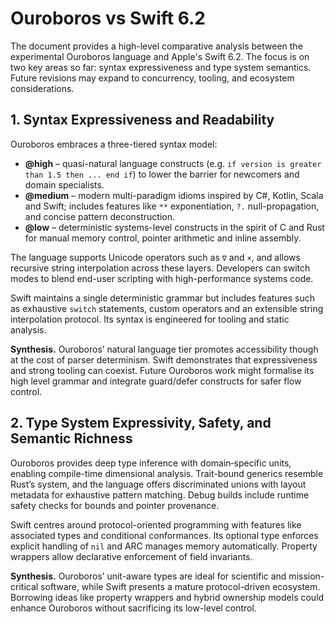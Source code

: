 # Ouroboros vs Swift 6.2

The document provides a high-level comparative analysis between the experimental Ouroboros language and Apple's Swift 6.2. The focus is on two key areas so far: syntax expressiveness and type system semantics. Future revisions may expand to concurrency, tooling, and ecosystem considerations.

## 1. Syntax Expressiveness and Readability

Ouroboros embraces a three-tiered syntax model:

* **@high** – quasi-natural language constructs (e.g. `if version is greater than 1.5 then ... end if`) to lower the barrier for newcomers and domain specialists.
* **@medium** – modern multi-paradigm idioms inspired by C#, Kotlin, Scala and Swift; includes features like `**` exponentiation, `?.` null-propagation, and concise pattern deconstruction.
* **@low** – deterministic systems-level constructs in the spirit of C and Rust for manual memory control, pointer arithmetic and inline assembly.

The language supports Unicode operators such as `∇` and `×`, and allows recursive string interpolation across these layers. Developers can switch modes to blend end-user scripting with high-performance systems code.

Swift maintains a single deterministic grammar but includes features such as exhaustive `switch` statements, custom operators and an extensible string interpolation protocol. Its syntax is engineered for tooling and static analysis.

**Synthesis.** Ouroboros’ natural language tier promotes accessibility though at the cost of parser determinism. Swift demonstrates that expressiveness and strong tooling can coexist. Future Ouroboros work might formalise its high level grammar and integrate guard/defer constructs for safer flow control.

## 2. Type System Expressivity, Safety, and Semantic Richness

Ouroboros provides deep type inference with domain‑specific units, enabling compile-time dimensional analysis. Trait-bound generics resemble Rust’s system, and the language offers discriminated unions with layout metadata for exhaustive pattern matching. Debug builds include runtime safety checks for bounds and pointer provenance.

Swift centres around protocol-oriented programming with features like associated types and conditional conformances. Its optional type enforces explicit handling of `nil` and ARC manages memory automatically. Property wrappers allow declarative enforcement of field invariants.

**Synthesis.** Ouroboros’ unit-aware types are ideal for scientific and mission-critical software, while Swift presents a mature protocol-driven ecosystem. Borrowing ideas like property wrappers and hybrid ownership models could enhance Ouroboros without sacrificing its low-level control.

